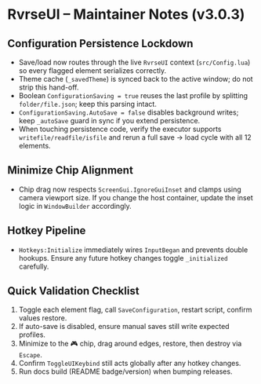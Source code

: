# RvrseUI – Maintainer Notes (v3.0.3)

## Configuration Persistence Lockdown
- Save/load now routes through the live `RvrseUI` context (`src/Config.lua`) so every flagged element serializes correctly.  
- Theme cache (`_savedTheme`) is synced back to the active window; do not strip this hand-off.  
- Boolean `ConfigurationSaving = true` reuses the last profile by splitting `folder/file.json`; keep this parsing intact.  
- `ConfigurationSaving.AutoSave = false` disables background writes; keep `_autoSave` guard in sync if you extend persistence.
- When touching persistence code, verify the executor supports `writefile/readfile/isfile` and rerun a full save → load cycle with all 12 elements.

## Minimize Chip Alignment
- Chip drag now respects `ScreenGui.IgnoreGuiInset` and clamps using camera viewport size. If you change the host container, update the inset logic in `WindowBuilder` accordingly.

## Hotkey Pipeline
- `Hotkeys:Initialize` immediately wires `InputBegan` and prevents double hookups. Ensure any future hotkey changes toggle `_initialized` carefully.

## Quick Validation Checklist
1. Toggle each element flag, call `SaveConfiguration`, restart script, confirm values restore.  
2. If auto-save is disabled, ensure manual saves still write expected profiles.  
3. Minimize to the 🎮 chip, drag around edges, restore, then destroy via `Escape`.  
4. Confirm `ToggleUIKeybind` still acts globally after any hotkey changes.  
5. Run docs build (README badge/version) when bumping releases.
